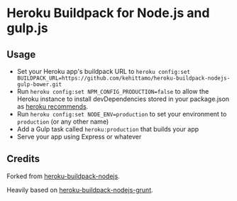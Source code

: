 Heroku Buildpack for Node.js and gulp.js
========================================

Usage
-----

- Set your Heroku app's buildpack URL to `heroku config:set BUILDPACK_URL=https://github.com/kehittamo/heroku-buildpack-nodejs-gulp-bower.git`
- Run `heroku config:set NPM_CONFIG_PRODUCTION=false` to allow the Heroku instance to install devDependencies stored in your package.json as [heroku recommends](https://devcenter.heroku.com/articles/nodejs-support#customizing-the-build-process).
- Run `heroku config:set NODE_ENV=production` to set your environment to `production` (or any other name)
- Add a Gulp task called `heroku:production` that builds your app
- Serve your app using Express or whatever

Credits
-------

Forked from [heroku-buildpack-nodejs](https://github.com/heroku/heroku-buildpack-nodejs).

Heavily based on [heroku-buildpack-nodejs-grunt](https://github.com/mbuchetics/heroku-buildpack-nodejs-grunt).
